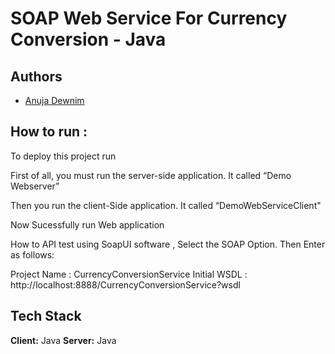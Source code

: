 

# SOAP Web Service For Currency Conversion - Java

## Authors

- [Anuja Dewnim](https://www.github.com/AnujaLd)

## How to run :

To deploy this project run

First of all, you must run the server-side application. It called “Demo Webserver” 

Then you run the client-Side application. It called “DemoWebServiceClient"

Now Sucessfully run Web application

How to API test using SoapUI software , Select the SOAP Option.
Then Enter as follows:

Project Name : CurrencyConversionService
Initial WSDL : http://localhost:8888/CurrencyConversionService?wsdl


## Tech Stack

**Client:** Java
**Server:** Java

